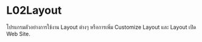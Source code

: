 # L02Layout
โปรแกรมตัวอย่างการใช้งาน Layout ต่างๆ หรือการเพิ่ม Customize Layout และ Layout เปิด Web Site.
